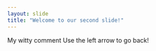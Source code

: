```yaml
---
layout: slide
title: "Welcome to our second slide!"
---
```

My witty comment 
Use the left arrow to go back!
